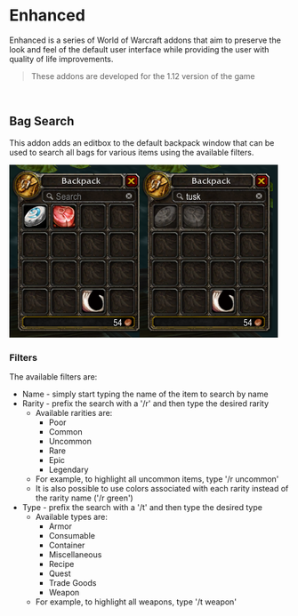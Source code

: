 # Enhanced

Enhanced is a series of World of Warcraft addons that aim to preserve the look and feel of the default user interface while providing the user with quality of life improvements.

> These addons are developed for the 1.12 version of the game

<br>

## Bag Search

This addon adds an editbox to the default backpack window that can be used to search all bags for various items using the available filters.

![Backpack Search Example](/screenshot.png)

### Filters

The available filters are:

* Name - simply start typing the name of the item to search by name
* Rarity - prefix the search with a '/r' and then type the desired rarity
  * Available rarities are:
    * Poor
    * Common
    * Uncommon
    * Rare
    * Epic
    * Legendary
  * For example, to highlight all uncommon items, type '/r uncommon'
  * It is also possible to use colors associated with each rarity instead of the rarity name ('/r green')
* Type - prefix the search with a '/t' and then type the desired type
  * Available types are:
    * Armor
    * Consumable
    * Container
    * Miscellaneous
    * Recipe
    * Quest
    * Trade Goods
    * Weapon
  * For example, to highlight all weapons, type '/t weapon'